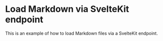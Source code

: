 # Load Markdown via SvelteKit endpoint

This is an example of how to load Markdown files via a SvelteKit
endpoint.
